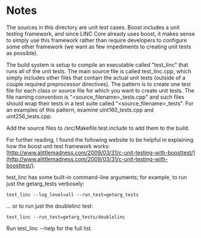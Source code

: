 # Notes
The sources in this directory are unit test cases.  Boost includes a
unit testing framework, and since LINC Core already uses boost, it makes
sense to simply use this framework rather than require developers to
configure some other framework (we want as few impediments to creating
unit tests as possible).

The build system is setup to compile an executable called "test_linc"
that runs all of the unit tests.  The main source file is called
test_linc.cpp, which simply includes other files that contain the
actual unit tests (outside of a couple required preprocessor
directives).  The pattern is to create one test file for each class or
source file for which you want to create unit tests.  The file naming
convention is "<source_filename>_tests.cpp" and such files should wrap
their tests in a test suite called "<source_filename>_tests".  For an
examples of this pattern, examine uint160_tests.cpp and
uint256_tests.cpp.

Add the source files to /src/Makefile.test.include to add them to the build.

For further reading, I found the following website to be helpful in
explaining how the boost unit test framework works:
[http://www.alittlemadness.com/2009/03/31/c-unit-testing-with-boosttest/](http://www.alittlemadness.com/2009/03/31/c-unit-testing-with-boosttest/).

test_linc has some built-in command-line arguments; for
example, to run just the getarg_tests verbosely:

    test_linc --log_level=all --run_test=getarg_tests

... or to run just the doublelinc test:

    test_linc --run_test=getarg_tests/doublelinc

Run  test_linc --help   for the full list.

